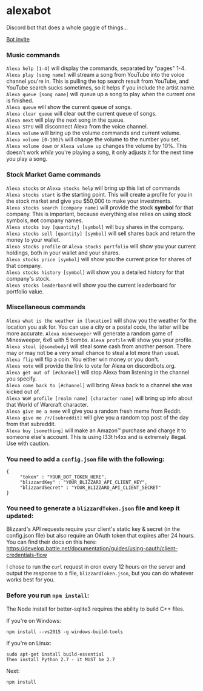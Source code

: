 # alexabot
Discord bot that does a whole gaggle of things...

[Bot invite](https://discordapp.com/api/oauth2/authorize?client_id=534469636381736981&permissions=8&redirect_uri=https%3A%2F%2Fdiscordapp.com%2Foauth2%2Fauthorize%3F%26client_id%3D534469636381736981%26scope%3Dbot&scope=bot)

### Music commands
`Alexa help [1-4]` will display the commands, separated by "pages" 1-4.  
`Alexa play [song name]` will stream a song from YouTube into the voice channel you're in. This is pulling the top search result from YouTube, and YouTube search sucks sometimes, so it helps if you include the artist name.  
`Alexa queue [song name]` will queue up a song to play when the current one is finished.  
`Alexa queue` will show the current queue of songs.  
`Alexa clear queue` will clear out the current queue of songs.  
`Alexa next` will play the next song in the queue.  
`Alexa STFU` will disconnect Alexa from the voice channel.  
`Alexa volume` will bring up the volume commands and current volume.  
`Alexa volume [0-100]%` will change the volume to the number you set.  
`Alexa volume down` or `Alexa volume up` changes the volume by 10%. This doesn't work *while* you're playing a song, it only adjusts it for the next time you play a song.  

### Stock Market Game commands
`Alexa stocks` or `Alexa stocks help` will bring up this list of commands  
`Alexa stocks start` is the starting point. This will create a profile for you in the stock market and give you $50,000 to make your investments.  
`Alexa stocks search [company name]` will provide the stock **symbol** for that company. This is important, because everything else relies on using stock symbols, **not** company names.  
`Alexa stocks buy [quantity] [symbol]` will buy shares in the company.  
`Alexa stocks sell [quantity] [symbol]` will sell shares back and return the money to your wallet.  
`Alexa stocks profile` or `Alexa stocks portfolio` will show you your current holdings, both in your wallet and your shares.  
`Alexa stocks price [symbol]` will show you the current price for shares of that company.  
`Alexa stocks history [symbol]` will show you a detailed history for that company's stock.  
`Alexa stocks leaderboard` will show you the current leaderboard for portfolio value.  

### Miscellaneous commands
`Alexa what is the weather in [location]` will show you the weather for the location you ask for. You can use a city or a postal code, the latter will be more accurate.
`Alexa minesweeper` will generate a random game of Minesweeper, 6x6 with 5 bombs.
`Alexa profile` will show you your profile.  
`Alexa steal [@somebody]` will steal some cash from another person. There may or may not be a very small chance to steal a lot more than usual.  
`Alexa flip` will flip a coin. You either win money or you don't.  
`Alexa vote` will provide the link to vote for Alexa on discordbots.org.  
`Alexa get out of [#channel]` will stop Alexa from listening in the channel you specify.  
`Alexa come back to [#channel]` will bring Alexa back to a channel she was kicked out of.  
`Alexa WoW profile [realm name] [character name]` will bring up info about that World of Warcraft character.  
`Alexa give me a meme` will give you a random fresh meme from Reddit.  
`Alexa give me /r/[subreddit]` will give you a random top post of the day from that subreddit.  
`Alexa buy [something]` will make an Amazon™ purchase and charge it to someone else's account. This is using l33t h4xx and is extremely illegal. Use with caution.  

### You need to add a `config.json` file with the following:

```
{  
     "token" : "YOUR_BOT_TOKEN_HERE",
     "blizzardKey" : "YOUR_BLIZZARD_API_CLIENT_KEY",
     "blizzardSecret" : "YOUR_BLIZZARD_API_CLIENT_SECRET"
}
```

### You need to generate a `blizzardToken.json` file and keep it updated:
Blizzard's API requests require your client's static key & secret (in the config.json file) but also require an OAuth token that expires after 24 hours. You can find their docs on this here:
https://develop.battle.net/documentation/guides/using-oauth/client-credentials-flow

I chose to run the `curl` request in cron every 12 hours on the server and output the response to a file, `blizzardToken.json`, but you can do whatever works best for you.

### Before you run `npm install`:

The Node install for better-sqlite3 requires the ability to build C++ files.

If you're on Windows:
```
npm install --vs2015 -g windows-build-tools
```
If you're on Linux:
```
sudo apt-get install build-essential
Then install Python 2.7 - it MUST be 2.7
```
Next:
```
npm install
```
